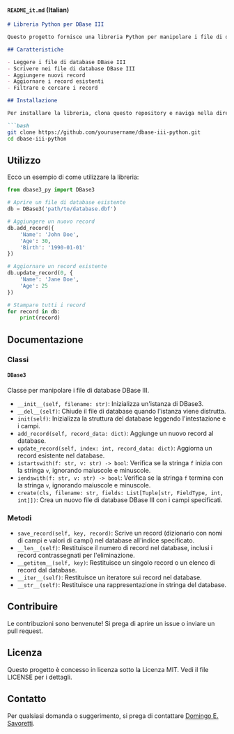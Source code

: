 
#### `README_it.md` (Italian)

```markdown
# Libreria Python per DBase III

Questo progetto fornisce una libreria Python per manipolare i file di database DBase III. Consente di leggere, scrivere, aggiungere e aggiornare i record nel database.

## Caratteristiche

- Leggere i file di database DBase III
- Scrivere nei file di database DBase III
- Aggiungere nuovi record
- Aggiornare i record esistenti
- Filtrare e cercare i record

## Installazione

Per installare la libreria, clona questo repository e naviga nella directory del progetto:

```bash
git clone https://github.com/yourusername/dbase-iii-python.git
cd dbase-iii-python
```

## Utilizzo

Ecco un esempio di come utilizzare la libreria:

```python
from dbase3_py import DBase3

# Aprire un file di database esistente
db = DBase3('path/to/database.dbf')

# Aggiungere un nuovo record
db.add_record({
    'Name': 'John Doe',
    'Age': 30,
    'Birth': '1990-01-01'
})

# Aggiornare un record esistente
db.update_record(0, {
    'Name': 'Jane Doe',
    'Age': 25
})

# Stampare tutti i record
for record in db:
    print(record)
```

## Documentazione

### Classi

#### `DBase3`

Classe per manipolare i file di database DBase III.

- `__init__(self, filename: str)`: Inizializza un'istanza di DBase3.
- `__del__(self)`: Chiude il file di database quando l'istanza viene distrutta.
- `init(self)`: Inizializza la struttura del database leggendo l'intestazione e i campi.
- `add_record(self, record_data: dict)`: Aggiunge un nuovo record al database.
- `update_record(self, index: int, record_data: dict)`: Aggiorna un record esistente nel database.
- `istartswith(f: str, v: str) -> bool`: Verifica se la stringa `f` inizia con la stringa `v`, ignorando maiuscole e minuscole.
- `iendswith(f: str, v: str) -> bool`: Verifica se la stringa `f` termina con la stringa `v`, ignorando maiuscole e minuscole.
- `create(cls, filename: str, fields: List[Tuple[str, FieldType, int, int]])`: Crea un nuovo file di database DBase III con i campi specificati.

### Metodi

- `save_record(self, key, record)`: Scrive un record (dizionario con nomi di campi e valori di campi) nel database all'indice specificato.
- `__len__(self)`: Restituisce il numero di record nel database, inclusi i record contrassegnati per l'eliminazione.
- `__getitem__(self, key)`: Restituisce un singolo record o un elenco di record dal database.
- `__iter__(self)`: Restituisce un iteratore sui record nel database.
- `__str__(self)`: Restituisce una rappresentazione in stringa del database.

## Contribuire

Le contribuzioni sono benvenute! Si prega di aprire un issue o inviare un pull request.

## Licenza

Questo progetto è concesso in licenza sotto la Licenza MIT. Vedi il file LICENSE per i dettagli.

## Contatto

Per qualsiasi domanda o suggerimento, si prega di contattare [Domingo E. Savoretti](mailto:esavoretti@gmail.com).
```